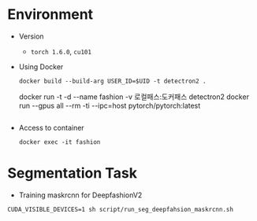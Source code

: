 # Environment

- Version
    - `torch 1.6.0`, `cu101` 
- Using Docker
    ```docker
    docker build --build-arg USER_ID=$UID -t detectron2 .
    ```
    docker run -t -d --name fashion -v 로컬패스:도커패스 detectron2     docker run --gpus all --rm -ti --ipc=host pytorch/pytorch:latest
    
    ```
- Access to container
    ```docker
    docker exec -it fashion
    ```
    
# Segmentation Task

- Training maskrcnn for DeepfashionV2

```shell
CUDA_VISIBLE_DEVICES=1 sh script/run_seg_deepfahsion_maskrcnn.sh 
```
